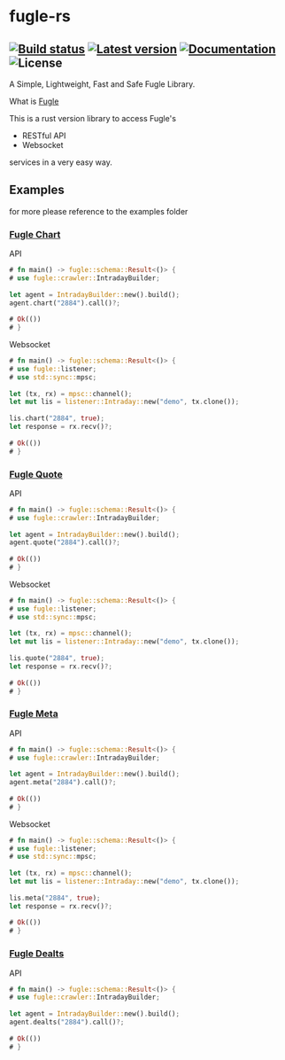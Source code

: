 # fugle-rs
[![Build status](https://img.shields.io/github/workflow/status/tommady/fugle-rs/CI/master)](https://github.com/tommady/fugle-rs/actions)
[![Latest version](https://img.shields.io/crates/v/fugle.svg)](https://crates.io/crates/fugle)
[![Documentation](https://docs.rs/fugle/badge.svg)](https://docs.rs/fugle)
![License](https://img.shields.io/crates/l/fugle.svg)
---


A Simple, Lightweight, Fast and Safe Fugle Library.

What is [Fugle][fugleweb]

This is a rust version library to access Fugle's

* RESTful API
* Websocket

services in a very easy way.

## Examples

for more please reference to the examples folder


### [Fugle Chart][fuglechartweb]

API
```rust
# fn main() -> fugle::schema::Result<()> {
# use fugle::crawler::IntradayBuilder;
                                            
let agent = IntradayBuilder::new().build();
agent.chart("2884").call()?;
                                            
# Ok(())
# }
```

Websocket
```rust no_run
# fn main() -> fugle::schema::Result<()> {
# use fugle::listener;
# use std::sync::mpsc;
                                                           
let (tx, rx) = mpsc::channel();
let mut lis = listener::Intraday::new("demo", tx.clone());
                                                           
lis.chart("2884", true);
let response = rx.recv()?;
                                                           
# Ok(())
# }
```

### [Fugle Quote][fuglequoteweb]

API
```rust
# fn main() -> fugle::schema::Result<()> {
# use fugle::crawler::IntradayBuilder;
                                            
let agent = IntradayBuilder::new().build();
agent.quote("2884").call()?;
                                            
# Ok(())
# }
```

Websocket
```rust no_run
# fn main() -> fugle::schema::Result<()> {
# use fugle::listener;
# use std::sync::mpsc;
                                                           
let (tx, rx) = mpsc::channel();
let mut lis = listener::Intraday::new("demo", tx.clone());
                                                           
lis.quote("2884", true);
let response = rx.recv()?;
                                                           
# Ok(())
# }
```

### [Fugle Meta][fuglemetaweb]

API
```rust
# fn main() -> fugle::schema::Result<()> {
# use fugle::crawler::IntradayBuilder;
                                            
let agent = IntradayBuilder::new().build();
agent.meta("2884").call()?;
                                            
# Ok(())
# }
```

Websocket
```rust no_run
# fn main() -> fugle::schema::Result<()> {
# use fugle::listener;
# use std::sync::mpsc;
                                                           
let (tx, rx) = mpsc::channel();
let mut lis = listener::Intraday::new("demo", tx.clone());
                                                           
lis.meta("2884", true);
let response = rx.recv()?;
                                                           
# Ok(())
# }
```

### [Fugle Dealts][fugledealtsweb]

API
```rust
# fn main() -> fugle::schema::Result<()> {
# use fugle::crawler::IntradayBuilder;
                                            
let agent = IntradayBuilder::new().build();
agent.dealts("2884").call()?;
                                            
# Ok(())
# }
```

[fugleweb]: https://developer.fugle.tw
[fuglechartweb]: https://developer.fugle.tw/document/intraday/chart
[fuglequoteweb]: https://developer.fugle.tw/document/intraday/quote
[fuglemetaweb]: https://developer.fugle.tw/document/intraday/meta
[fugledealtsweb]: https://developer.fugle.tw/document/intraday/dealts
